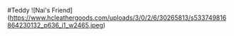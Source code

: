 #Teddy
![Nai's Friend] (https://www.hcleathergoods.com/uploads/3/0/2/6/30265813/s533749816864230132_p636_i1_w2465.jpeg)
